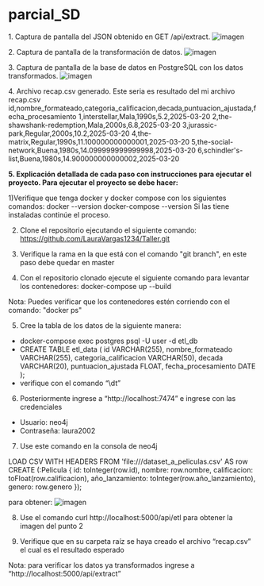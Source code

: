 # parcial_SD
1.​ Captura de pantalla del JSON obtenido en GET /api/extract.
![imagen](https://github.com/user-attachments/assets/775824b5-3a5f-489c-8827-0a2188a92084)

2.​ Captura de pantalla de la transformación de datos.
![imagen](https://github.com/user-attachments/assets/124ebb28-2999-445f-b14d-4e446c25218c)

3.​ Captura de pantalla de la base de datos en PostgreSQL con los datos transformados.
![imagen](https://github.com/user-attachments/assets/0e771202-0ac0-4e4c-a93d-bb65c0b2891a)

4.​ Archivo recap.csv generado.
Este seria es resultado del mi archivo recap.csv 
id,nombre_formateado,categoria_calificacion,decada,puntuacion_ajustada,fecha_procesamiento
1,interstellar,Mala,1990s,5.2,2025-03-20
2,the-shawshank-redemption,Mala,2000s,6.8,2025-03-20
3,jurassic-park,Regular,2000s,10.2,2025-03-20
4,the-matrix,Regular,1990s,11.100000000000001,2025-03-20
5,the-social-network,Buena,1980s,14.099999999999998,2025-03-20
6,schindler's-list,Buena,1980s,14.900000000000002,2025-03-20

**5.​ Explicación detallada de cada paso con instrucciones para ejecutar el proyecto.
Para ejecutar el proyecto se debe hacer:**

1)Verifique que tenga docker y docker compose con los siguientes comandos:
docker --version
docker-compose --version 
Si las tiene instaladas continúe el proceso.

2) Clone el repositorio ejecutando el siguiente comando:
https://github.com/LauraVargas1234/Taller.git

3) Verifique la rama en la que está con el comando "git branch", en este paso debe quedar en master

4) Con el repositorio clonado ejecute el siguiente comando para levantar los contenedores:
docker-compose up --build

Nota: Puedes verificar que los contenedores estén corriendo con el comando: "docker ps"

5) Cree la tabla de los datos de la siguiente manera:
- docker-compose exec postgres psql -U user -d etl_db
- CREATE TABLE etl_data (
	id VARCHAR(255),
	nombre_formateado VARCHAR(255),
	categoria_calificacion VARCHAR(50),
	decada VARCHAR(20),
	puntuacion_ajustada FLOAT,
	fecha_procesamiento DATE
);
- verifique con el comando “\dt”

6) Posteriormente ingrese a “http://localhost:7474” e ingrese con las credenciales 
- Usuario: neo4j
- Contraseña: laura2002
  
7) Use este comando en la consola de neo4j
    
LOAD CSV WITH HEADERS FROM 'file:///dataset_a_peliculas.csv'
AS row
CREATE (:Pelicula {
  id: toInteger(row.id),
  nombre: row.nombre,
  calificacion: toFloat(row.calificacion),
  año_lanzamiento: toInteger(row.año_lanzamiento),
  genero: row.genero
});

para obtener: ![imagen](https://github.com/user-attachments/assets/40f5b4d4-3794-49e8-a810-0e222e4ee4f1)

8) Use el comando curl http://localhost:5000/api/etl para obtener la imagen del punto 2
   
9) Verifique que en su carpeta raíz se haya creado el archivo “recap.csv” el cual es el resultado esperado
    
Nota: para verificar los datos ya transformados ingrese a “http://localhost:5000/api/extract”

